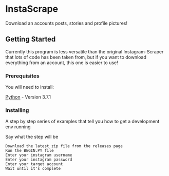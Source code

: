 # InstaScrape

Download an accounts posts, stories and profile pictures!

## Getting Started

Currently this program is less versatile than the original Instagram-Scraper that lots of code has been taken from, but if you want to download everything from an account, this one is easier to use!

### Prerequisites

You will need to install:

[Python](https://www.python.org/downloads/release/python-371/) - Version 3.7.1

### Installing

A step by step series of examples that tell you how to get a development env running

Say what the step will be

```
Download the latest zip file from the releases page
Run the BEGIN.PY file
Enter your instagram username
Enter your instagram password
Enter your target account
Wait until it's complete
```
